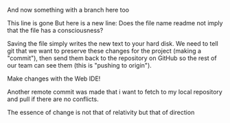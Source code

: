 
And now something with a branch here too




This line is gone
But here is a new line: Does the file name readme not imply that the file has a consciousness?

Saving the file simply writes the new text to your hard disk. We need to tell git that we want to preserve these changes for the project (making a
"commit"), then send them
back to the repository on GitHub so the rest of our team can see them (this is "pushing to origin").

Make changes with the Web IDE!

Another remote commit was made that i want to fetch to my local repository and pull if there are no conflicts.

The essence of change is not that of relativity but that of direction
